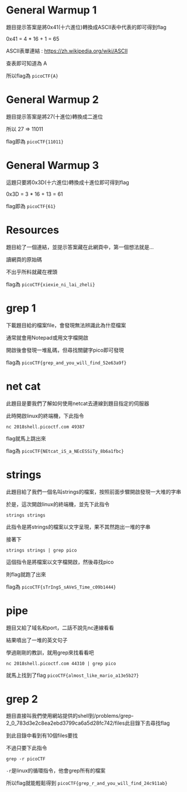 # General Warmup 1
題目提示答案是將0x41(十六進位)轉換成ASCII表中代表的即可得到flag

0x41 = 4 * 16 + 1 = 65

ASCII表單連結 : https://zh.wikipedia.org/wiki/ASCII

查表即可知道為 A

所以flag為 `picoCTF{A}`

# General Warmup 2
題目提示答案是將27(十進位)轉換成二進位

所以 27 => 11011

flag即為 `picoCTF{11011}`

# General Warmup 3
這題只要將0x3D(十六進位)轉換成十進位即可得到flag

0x3D = 3 * 16 + 13 = 61

flag即為 `picoCTF{61}`

# Resources
題目給了一個連結，並提示答案藏在此網頁中，第一個想法就是...

讀網頁的原始碼

不出乎所料就藏在裡頭

flag為 `picoCTF{xiexie_ni_lai_zheli}`

# grep 1
下載題目給的檔案file，會發現無法辨識此為什麼檔案

通常就會用Notepad或用文字檔開啟

開啟後會發現一堆亂碼，但尋找關鍵字pico即可發現

flag為 `picoCTF{grep_and_you_will_find_52e63a9f}`

# net cat 
此題目是要我們了解如何使用netcat去連線到題目指定的伺服器

此時開啟linux的終端機，下此指令

`nc 2018shell.picoctf.com 49387`

flag就馬上跳出來

flag為 `picoCTF{NEtcat_iS_a_NEcESSiTy_8b6a1fbc}`

# strings
此題目給了我們一個名叫strings的檔案，按照前面步驟開啟發現一大堆的字串

於是，這次開啟linux的終端機，並先下此指令

`strings strings`

此指令是將strings的檔案以文字呈現，果不其然跑出一堆的字串

接著下

`strings strings | grep pico`

這個指令是將檔案以文字檔開啟，然後尋找pico

則flag就跑了出來

flag為 `picoCTF{sTrIngS_sAVeS_Time_c09b1444}`

# pipe
題目又給了域名和port，二話不說先nc連線看看

結果噴出了一堆的英文句子

學過剛剛的教訓，就用grep來找看看吧

`nc 2018shell.picoctf.com 44310 | grep pico`

就馬上找到了flag `picoCTF{almost_like_mario_a13e5b27}`

# grep 2
題目直接叫我們使用網站提供的shell到/problems/grep-2_0_783d3e2c8ea2ebd3799ca6a5d28fc742/files此目錄下去尋找flag

到此目錄中看到有10個files要找

不過只要下此指令

`grep -r picoCTF`

`-r`是linux的循環指令，他會grep所有的檔案

所以flag就能輕鬆得到 `picoCTF{grep_r_and_you_will_find_24c911ab}`
